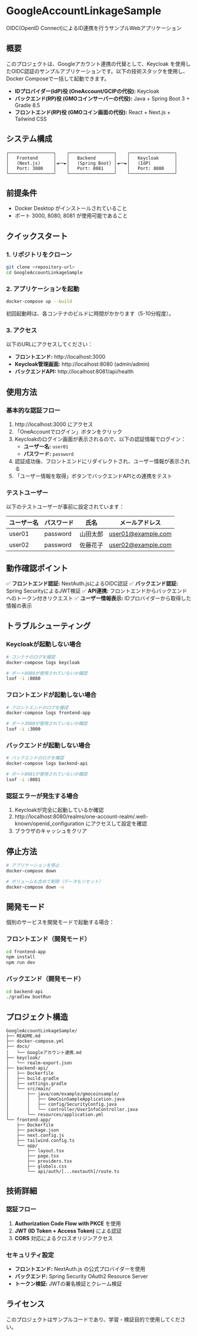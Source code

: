 # GoogleAccountLinkageSample

OIDC(OpenID Connect)によるID連携を行うサンプルWebアプリケーション

## 概要

このプロジェクトは、Googleアカウント連携の代替として、Keycloak を使用したOIDC認証のサンプルアプリケーションです。以下の技術スタックを使用し、Docker Composeで一括して起動できます。

- **IDプロバイダー(IdP)役 (OneAccount/GCIPの代役):** Keycloak
- **バックエンド(RP)役 (GMOコインサーバーの代役):** Java + Spring Boot 3 + Gradle 8.5
- **フロントエンド(RP)役 (GMOコイン画面の代役):** React + Next.js + Tailwind CSS

## システム構成

```
┌─────────────────┐    ┌─────────────────┐    ┌─────────────────┐
│   Frontend      │    │   Backend       │    │   Keycloak      │
│   (Next.js)     │◄──►│   (Spring Boot) │◄──►│   (IdP)         │
│   Port: 3000    │    │   Port: 8081    │    │   Port: 8080    │
└─────────────────┘    └─────────────────┘    └─────────────────┘
```

## 前提条件

- Docker Desktop がインストールされていること
- ポート 3000, 8080, 8081 が使用可能であること

## クイックスタート

### 1. リポジトリをクローン

```bash
git clone <repository-url>
cd GoogleAccountLinkageSample
```

### 2. アプリケーションを起動

```bash
docker-compose up --build
```

初回起動時は、各コンテナのビルドに時間がかかります（5-10分程度）。

### 3. アクセス

以下のURLにアクセスしてください：

- **フロントエンド:** http://localhost:3000
- **Keycloak管理画面:** http://localhost:8080 (admin/admin)
- **バックエンドAPI:** http://localhost:8081/api/health

## 使用方法

### 基本的な認証フロー

1. http://localhost:3000 にアクセス
2. 「OneAccountでログイン」ボタンをクリック
3. Keycloakのログイン画面が表示されるので、以下の認証情報でログイン：
   - **ユーザー名:** `user01`
   - **パスワード:** `password`
4. 認証成功後、フロントエンドにリダイレクトされ、ユーザー情報が表示される
5. 「ユーザー情報を取得」ボタンでバックエンドAPIとの連携をテスト

### テストユーザー

以下のテストユーザーが事前に設定されています：

| ユーザー名 | パスワード | 氏名 | メールアドレス |
|-----------|-----------|------|----------------|
| user01 | password | 山田太郎 | user01@example.com |
| user02 | password | 佐藤花子 | user02@example.com |

## 動作確認ポイント

✅ **フロントエンド認証:** NextAuth.jsによるOIDC認証
✅ **バックエンド認証:** Spring SecurityによるJWT検証
✅ **API連携:** フロントエンドからバックエンドへのトークン付きリクエスト
✅ **ユーザー情報表示:** IDプロバイダーから取得した情報の表示

## トラブルシューティング

### Keycloakが起動しない場合

```bash
# コンテナのログを確認
docker-compose logs keycloak

# ポート8080が使用されていないか確認
lsof -i :8080
```

### フロントエンドが起動しない場合

```bash
# フロントエンドのログを確認
docker-compose logs frontend-app

# ポート3000が使用されていないか確認
lsof -i :3000
```

### バックエンドが起動しない場合

```bash
# バックエンドのログを確認
docker-compose logs backend-api

# ポート8081が使用されていないか確認
lsof -i :8081
```

### 認証エラーが発生する場合

1. Keycloakが完全に起動しているか確認
2. http://localhost:8080/realms/one-account-realm/.well-known/openid_configuration にアクセスして設定を確認
3. ブラウザのキャッシュをクリア

## 停止方法

```bash
# アプリケーションを停止
docker-compose down

# ボリュームも含めて削除（データもリセット）
docker-compose down -v
```

## 開発モード

個別のサービスを開発モードで起動する場合：

### フロントエンド（開発モード）

```bash
cd frontend-app
npm install
npm run dev
```

### バックエンド（開発モード）

```bash
cd backend-api
./gradlew bootRun
```

## プロジェクト構造

```
GoogleAccountLinkageSample/
├── README.md
├── docker-compose.yml
├── docs/
│   └── Googleアカウント連携.md
├── keycloak/
│   └── realm-export.json
├── backend-api/
│   ├── Dockerfile
│   ├── build.gradle
│   ├── settings.gradle
│   └── src/main/
│       ├── java/com/example/gmocoinsample/
│       │   ├── GmoCoinSampleApplication.java
│       │   ├── config/SecurityConfig.java
│       │   └── controller/UserInfoController.java
│       └── resources/application.yml
└── frontend-app/
    ├── Dockerfile
    ├── package.json
    ├── next.config.js
    ├── tailwind.config.ts
    └── app/
        ├── layout.tsx
        ├── page.tsx
        ├── providers.tsx
        ├── globals.css
        └── api/auth/[...nextauth]/route.ts
```

## 技術詳細

### 認証フロー

1. **Authorization Code Flow with PKCE** を使用
2. **JWT (ID Token + Access Token)** による認証
3. **CORS** 対応によるクロスオリジンアクセス

### セキュリティ設定

- **フロントエンド:** NextAuth.js の公式プロバイダーを使用
- **バックエンド:** Spring Security OAuth2 Resource Server
- **トークン検証:** JWTの署名検証とクレーム検証

## ライセンス

このプロジェクトはサンプルコードであり、学習・検証目的で使用してください。
